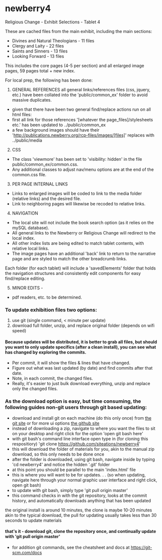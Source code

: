 # newberry4
Religious Change - Exhibit Selections - Tablet 4

These are cached files from the main exhibit, including the main sections:
* Divines and Natural Theologians - 11 files
* Clergy and Laity - 22 files
* Saints and Sinners - 13 files
* Looking Forward - 13 files

This includes the core pages (4-5 per section) and all enlarged image pages, 59 pages total + new index.

For local prep, the following has been done:

1. GENERAL REFERENCES
all general links/references files (css, jquery, etc.) have been collated into the 'public/common_ex' folder to avoid massive duplicates.
* given that there have been two general find/replace actions run on all html files:
* first all link for those references '[whatever the page_files]/stylesheets etc.' has been updated to ../public/common_ex
* a few background images should have their 'http://publications.newberry.org/rcp-files/images/[files]' replaces with ../public/media

2. CSS
* The class 'viewmore' has been set to 'visibility: hidden' in the file public/common_ex/common.css.
* Any additional classes to adjust nav/menu options are at the end of the common.css file.
  
3. PER PAGE INTERNAL LINKS
* Links to enlarged images will be coded to link to the media folder (relative links) and the desired file.
* Link to neighboring pages will likewise be recoded to relative links.
  
4. NAVIGATION
* The local site will not include the book search option (as it relies on the mySQL database).
* All general links to the Newberry or Religious Change will redirect to the local index.
* All other index lists are being edited to match tablet contents, with relative local links.
* The image pages have an additional 'back' link to return to the narrative page and are styled to match the other breadcrumb links.

Each folder (for each tablet) will include a 'savedElements' folder that holds the navigation structures and consistently edit components for easy find/replace editing.
  
5. MINOR EDITS -
* pdf readers, etc. to be determined.

  
### To update exhibition files two options:

1. use git (single command, < minute per update)
2. download full folder, unzip, and replace original folder (depends on wifi speed)

#### Because updates will be distributed, it is better to grab all files, but should you want to only update specifics (after a clean install), you can see what has changed by exploring the commits. 
* Per commit, it will show the files & lines that have changed. 
* Figure out what was last updated (by date) and find commits after that date.
* Note, in each commit, the changed files. 
* Really, it's easier to just bulk download everything, unzip and replace only the changed files.


### As the download option is easy, but time consuming, the following guides non-git users through git based updating:
* download and install git on each machine (do this only once) from [the git site](https://git-scm.com/) or for more ui options [the github site](http://windows.github.com)
* instead of downloading a zip, navigate to where you want the files to sit on your desktop and right click for the option 'open git bash here'
* with git bash's command line interface open type in (for cloning this respositiory) 'git clone https://github.com/siteations/newberry4'
* this will download the folder of materials for you, akin to the manual zip download, so this only needs to be done once
* after the folder is downloaded, using git bash, navigate inside by typing 'cd newberry4' and notice the hidden '.git' folder
* at this point you should be parallel to the main 'index.html' file
* this is where you will want to be for updates. . . (so when updating, navigate here through your normal graphic user interface and right click, open git bash)
* to update with git bash, simply type 'git pull origin master'
* this command checks in with the git repository, looks at the commit history, and automatically downloads anything that has been updated

the original install is around 10 minutes, 
the clone is maybe 10-20 minutes akin to the typical download, 
the pull for updating usually takes less than 30 seconds to update materials

#### that's it - download git, clone the repository once, and continually update with 'git pull origin master'

* for addition git commands, see the cheatsheet and docs at https://git-scm.com/docs


